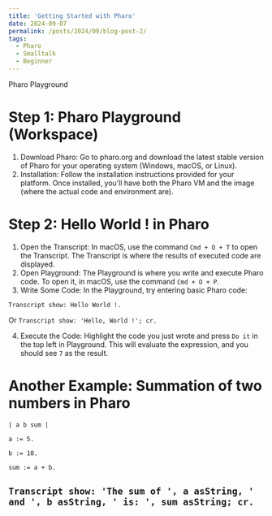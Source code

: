 ```yaml
---
title: 'Getting Started with Pharo'
date: 2024-09-07
permalink: /posts/2024/09/blog-post-2/
tags:
  - Pharo
  - Smalltalk
  - Beginner
---
```


Pharo Playground

Step 1: Pharo Playground (Workspace)
======
1. Download Pharo: Go to pharo.org and download the latest stable version of Pharo for your operating system (Windows, macOS, or Linux).
2. Installation: Follow the installation instructions provided for your platform. Once installed, you’ll have both the Pharo VM and the image (where the actual code and environment are).


Step 2: Hello World ! in Pharo
======
1. Open the Transcript: In macOS, use the command `Cmd + O + T` to open the Transcript. The Transcript is where the results of executed code are displayed.
2. Open Playground: The Playground is where you write and execute Pharo code. To open it, in macOS, use the command `Cmd + O + P`.
3. Write Some Code: In the Playground, try entering basic Pharo code: 

`Transcript show: Hello World !.`

Or
`Transcript show: 'Hello, World !'; cr.`

4. Execute the Code: Highlight the code you just wrote and press `Do it` in the top left in Playground. This will evaluate the expression, and you should see `7` as the result.

Another Example: Summation of two numbers in Pharo
======
`| a b sum |`

`a := 5.`

`b := 10.`

`sum := a + b.`

`Transcript show: 'The sum of ', a asString, ' and ', b asString, ' is: ', sum asString; cr.`
------